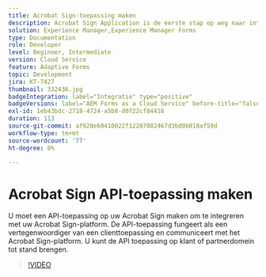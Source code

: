 ```yaml
---
title: Acrobat Sign-toepassing maken
description: Acrobat Sign Application is de eerste stap op weg naar integratie tussen AEM Forms en Acrobat Sign.
solution: Experience Manager,Experience Manager Forms
type: Documentation
role: Developer
level: Beginner, Intermediate
version: Cloud Service
feature: Adaptive Forms
topic: Development
jira: KT-7427
thumbnail: 332436.jpg
badgeIntegration: label="Integratie" type="positive"
badgeVersions: label="AEM Forms as a Cloud Service" before-title="false"
exl-id: 1eb43bdc-2718-4724-a5b8-d0f22cf84418
duration: 113
source-git-commit: af928e60410022f12207082467d3bd9b818af59d
workflow-type: tm+mt
source-wordcount: '77'
ht-degree: 0%

---
```


# Acrobat Sign API-toepassing maken

U moet een API-toepassing op uw Acrobat Sign maken om te integreren met uw Acrobat Sign-platform. De API-toepassing fungeert als een vertegenwoordiger van een clienttoepassing en communiceert met het Acrobat Sign-platform. U kunt de API toepassing op klant of partnerdomein tot stand brengen.

>[!VIDEO](https://video.tv.adobe.com/v/332436?quality=12&learn=on)

